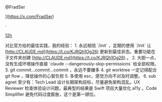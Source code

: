 @FradSer

](https://x.com/FradSer)

·

[12h](https://x.com/FradSer/status/1952205197784297646)

对比官方给的最佳实践，我的经验： 1. 永远相信 \`/init\` ，定期的使用 \`/init\` 让 [http://CLAUDE.md](https://t.co/KJRQh1Og26) 更新到最佳状态。重要功能在子文件夹创建 [http://CLAUDE.md](https://t.co/KJRQh1Og26) 。 2. 大胆一点，没有生成环境操作直接 \`claude --dangerously-skip-permissions\` 给全部权限。 3. git commit...commit...commit ，永远不要嫌多 4. git worktree 一定记得配合 git flow ，降低操作的心智负担 5. 多使用 esc，感觉方向不对及时调整。 6. sub agnet 至少有：Tech Lead 设计长期架构目标，尽量避免架构混乱。UX Reviewer 检查体验设计问题，最典型的结果是 Swift 项目大量优化 a11y 。Code Simplifier 避免代码过度膨胀，这个是第一顺位。